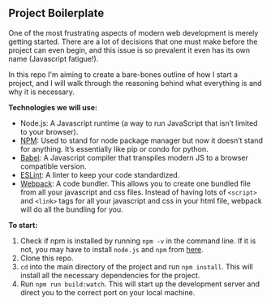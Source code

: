 ## Project Boilerplate
One of the most frustrating aspects of modern web development is merely getting started. There are a lot of decisions that one must make before the project can even begin, and this issue is so prevalent it even has its own name (Javascript fatigue!). 

In this repo I'm aiming to create a bare-bones outline of how I start a project, and I will walk through the reasoning behind what everything is and why it is necessary.

**Technologies we will use:**

* Node.js: A Javascript runtime (a way to run JavaScript that isn’t limited to your browser).
* [NPM](https://www.npmjs.com/get-npm): Used to stand for node package manager but now it doesn’t stand for anything. It’s essentially like pip or condo for python. 
* [Babel](https://babeljs.io/): A Javascript compiler that transpiles modern JS to a browser compatible version. 
* [ESLint](https://eslint.org/): A linter to keep your code standardized. 
* [Webpack](https://webpack.js.org/): A code bundler. This allows you to create one bundled file from all your javascript and css files. Instead of having lots of `<script>` and `<link>` tags for all your javascript and css in your html file, webpack will do all the bundling for you.

**To start:**

1. Check if npm is installed by running `npm -v` in the command line. If it is not, you may have to install `node.js` and `npm` from [here](https://www.npmjs.com/get-npm).
2. Clone this repo.
3. `cd` into the main directory of the project and run `npm install`. This will install all the necessary dependencies for the project.
4. Run `npm run build:watch`. This will start up the development server and direct you to the correct port on your local machine.
